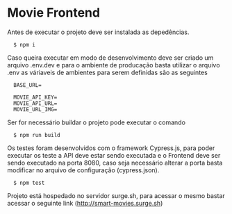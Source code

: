 # Movie Frontend

Antes de executar o projeto deve ser instalada as depedências.

```
  $ npm i
```

Caso queira executar em modo de desenvolvimento deve ser criado um arquivo .env.dev e para o ambiente de producação basta utilizar o arquivo .env
as váriaveis de ambientes para serem definidas são as seguintes

```
  BASE_URL=

  MOVIE_API_KEY=
  MOVIE_API_URL=
  MOVIE_URL_IMG=
```

Ser for necessário buildar o projeto pode executar o comando

```
  $ npm run build
```

Os testes foram desenvolvidos com o framework Cypress.js, para poder executar os teste a API deve estar sendo executada e o Frontend deve ser sendo executado na porta 8080, caso seja necessário alterar a porta basta modificar no arquivo de configuração (cypress.json).

```
  $ npm test
```

Projeto está hospedado no servidor surge.sh, para acessar o mesmo bastar acessar o seguinte link
(http://smart-movies.surge.sh)
